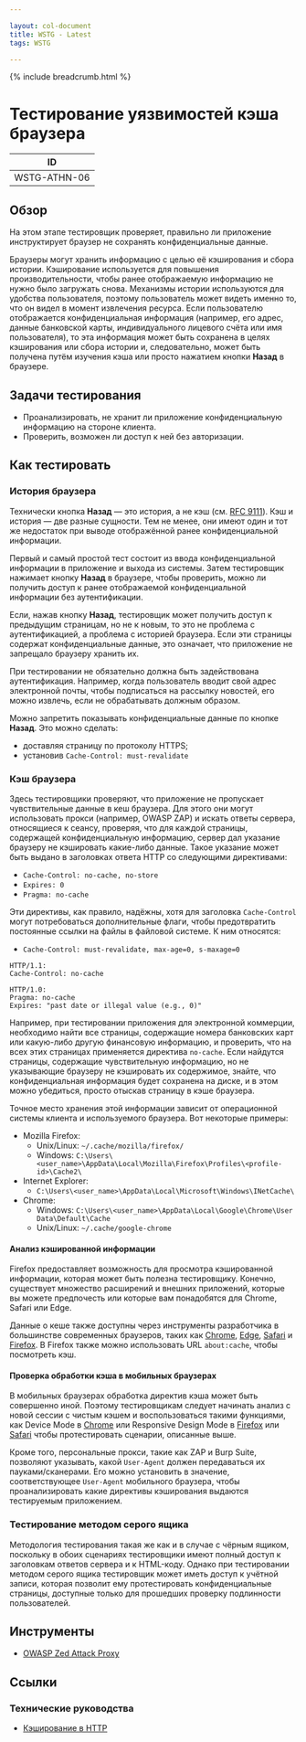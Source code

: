 ```yaml
---

layout: col-document
title: WSTG - Latest
tags: WSTG

---
```


{% include breadcrumb.html %}
# Тестирование уязвимостей кэша браузера

|ID          |
|------------|
|WSTG-ATHN-06|

## Обзор

На этом этапе тестировщик проверяет, правильно ли приложение инструктирует браузер не сохранять конфиденциальные данные.

Браузеры могут хранить информацию с целью её кэширования и сбора истории. Кэширование используется для повышения производительности, чтобы ранее отображаемую информацию не нужно было загружать снова. Механизмы истории используются для удобства пользователя, поэтому пользователь может видеть именно то, что он видел в момент извлечения ресурса. Если пользователю отображается конфиденциальная информация (например, его адрес, данные банковской карты, индивидуального лицевого счёта или имя пользователя), то эта информация может быть сохранена в целях кэширования или сбора истории и, следовательно, может быть получена путём изучения кэша или просто нажатием кнопки **Назад** в браузере.

## Задачи тестирования

- Проанализировать, не хранит ли приложение конфиденциальную информацию на стороне клиента.
- Проверить, возможен ли доступ к ней без авторизации.

## Как тестировать

### История браузера

Технически кнопка **Назад** — это история, а не кэш (см. [RFC 9111](https://www.rfc-editor.org/rfc/rfc9111#history.lists)). Кэш и история — две разные сущности. Тем не менее, они имеют один и тот же недостаток при выводе отображённой ранее конфиденциальной информации.

Первый и самый простой тест состоит из ввода конфиденциальной информации в приложение и выхода из системы. Затем тестировщик нажимает кнопку **Назад** в браузере, чтобы проверить, можно ли получить доступ к ранее отображаемой конфиденциальной информации без аутентификации.

Если, нажав кнопку **Назад**, тестировщик может получить доступ к предыдущим страницам, но не к новым, то это не проблема с аутентификацией, а проблема с историей браузера. Если эти страницы содержат конфиденциальные данные, это означает, что приложение не запрещало браузеру хранить их.

При тестировании не обязательно должна быть задействована аутентификация. Например, когда пользователь вводит свой адрес электронной почты, чтобы подписаться на рассылку новостей, его можно извлечь, если не обрабатывать должным образом.

Можно запретить показывать конфиденциальные данные по кнопке **Назад**. Это можно сделать:

- доставляя страницу по протоколу HTTPS;
- установив `Cache-Control: must-revalidate`

### Кэш браузера

Здесь тестировщики проверяют, что приложение не пропускает чувствительные данные в кеш браузера. Для этого они могут использовать прокси (например, OWASP ZAP) и искать ответы сервера, относящиеся к сеансу, проверяя, что для каждой страницы, содержащей конфиденциальную информацию, сервер дал указание браузеру не кэшировать какие-либо данные. Такое указание может быть выдано в заголовках ответа HTTP со следующими директивами:

- `Cache-Control: no-cache, no-store`
- `Expires: 0`
- `Pragma: no-cache`

Эти директивы, как правило, надёжны, хотя для заголовка `Cache-Control` могут потребоваться дополнительные флаги, чтобы предотвратить постоянные ссылки на файлы в файловой системе. К ним относятся:

- `Cache-Control: must-revalidate, max-age=0, s-maxage=0`

```http
HTTP/1.1:
Cache-Control: no-cache
```

```http
HTTP/1.0:
Pragma: no-cache
Expires: "past date or illegal value (e.g., 0)"
```

Например, при тестировании приложения для электронной коммерции, необходимо найти все страницы, содержащие номера банковских карт или какую-либо другую финансовую информацию, и проверить, что на всех этих страницах применяется директива `no-cache`. Если найдутся страницы, содержащие чувствительную информацию, но не указывающие браузеру не кэшировать их содержимое, знайте, что конфиденциальная информация будет сохранена на диске, и в этом можно убедиться, просто отыскав страницу в кэше браузера.

Точное место хранения этой информации зависит от операционной системы клиента и используемого браузера. Вот некоторые примеры:

- Mozilla Firefox:
    - Unix/Linux: `~/.cache/mozilla/firefox/`
    - Windows: `C:\Users\<user_name>\AppData\Local\Mozilla\Firefox\Profiles\<profile-id>\Cache2\`
- Internet Explorer:
    - `C:\Users\<user_name>\AppData\Local\Microsoft\Windows\INetCache\`
- Chrome:
    - Windows: `C:\Users\<user_name>\AppData\Local\Google\Chrome\User Data\Default\Cache`
    - Unix/Linux: `~/.cache/google-chrome`

#### Анализ кэшированной информации

Firefox предоставляет возможность для просмотра кэшированной информации, которая может быть полезна тестировщику. Конечно, существует множество расширений и внешних приложений, которые вы можете предпочесть или которые вам понадобятся для Chrome, Safari или Edge.

Данные о кеше также доступны через инструменты разработчика в большинстве современных браузеров, таких как [Chrome](https://developers.google.com/web/tools/chrome-devtools/storage/cache), [Edge](https://docs.microsoft.com/microsoft-edge/devtools-guide-chromium/storage/cache), [Safari](https://support.apple.com/guide/safari-developer/welcome/mac) и [Firefox](https://developer.mozilla.org/docs/Tools/Storage_Inspector#Cache_Storage). В Firefox также можно использовать URL `about:cache`, чтобы посмотреть кэш.

#### Проверка обработки кэша в мобильных браузерах

В мобильных браузерах обработка директив кэша может быть совершенно иной. Поэтому тестировщикам следует начинать анализ с новой сессии с чистым кэшем и воспользоваться такими функциями, как Device Mode в [Chrome](https://developer.chrome.com/docs/devtools/device-mode/) или Responsive Design Mode в [Firefox](https://developer.mozilla.org/docs/Tools/Responsive_Design_Mode) или [Safari](https://developer.apple.com/safari/tools/) чтобы протестировать сценарии, описанные выше.

Кроме того, персональные прокси, такие как ZAP и Burp Suite, позволяют указывать, какой `User-Agent` должен передаваться их пауками/сканерами. Его можно установить в значение, соответствующее `User-Agent` мобильного браузера, чтобы проанализировать какие директивы кэширования выдаются тестируемым приложением.

### Тестирование методом серого ящика

Методология тестирования такая же как и в случае с чёрным ящиком, поскольку в обоих сценариях тестировщики имеют полный доступ к заголовкам ответов сервера и к HTML-коду. Однако при тестировании методом серого ящика тестировщик может иметь доступ к учётной записи, которая позволит ему протестировать конфиденциальные страницы, доступные только для прошедших проверку подлинности пользователей.

## Инструменты

- [OWASP Zed Attack Proxy](https://www.zaproxy.org)

## Ссылки

### Технические руководства

- [Кэширование в HTTP](https://datatracker.ietf.org/doc/rfc9111/)
